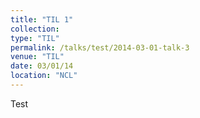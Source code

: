 ```yaml
---
title: "TIL 1"
collection: 
type: "TIL"
permalink: /talks/test/2014-03-01-talk-3
venue: "TIL"
date: 03/01/14                    
location: "NCL"
---
```


Test

